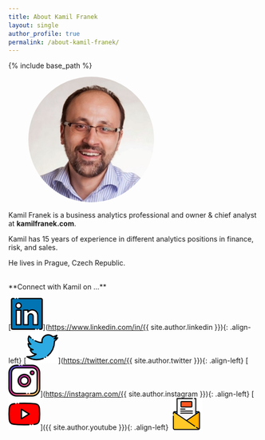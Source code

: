 ```yaml
---
title: About Kamil Franek
layout: single
author_profile: true
permalink: /about-kamil-franek/
---
```




{% include base_path %}

<figure class="align-right" style="width:50%">
        <img style="border-radius:50%" src="/assets/images/branding/kamilfranek_headshot_square.png"
             alt="Kamil Franek Photo">
</figure>

Kamil Franek is a business analytics professional and owner & chief analyst at **kamilfranek.com**. 

Kamil has 15 years of experience in different analytics positions in finance, risk, and sales. 

He lives in Prague, Czech Republic.

<br>
**Connect with Kamil on ...**

[![LinkedIn Logo](/assets/images/icons/social_linkedin.png)](https://www.linkedin.com/in/{{ site.author.linkedin }}){: .align-left} [![Twitter Logo](/assets/images/icons/social_twitter.png)](https://twitter.com/{{ site.author.twitter }}){: .align-left} [![Instagram Logo](/assets/images/icons/social_instagram.png)](https://instagram.com/{{ site.author.instagram }}){: .align-left} [![YouTube Logo](/assets/images/icons/social_youtube.png)]({{ site.author.youtube }}){: .align-left} [![Newsletter Logo](/assets/images/icons/social_newsletter.png)](http://eepurl.com/dPx9qz)
